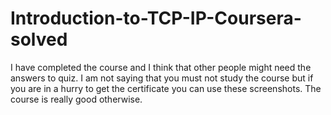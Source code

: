 # Introduction-to-TCP-IP-Coursera-solved
I have completed the course and I think that other people might need the answers to quiz. I am not saying that you must not study the course but if you are in a hurry to get the certificate you can use these screenshots. The course is really good otherwise. 
